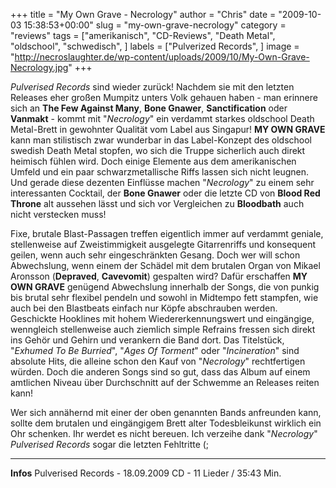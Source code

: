 +++
title = "My Own Grave - Necrology"
author = "Chris"
date = "2009-10-03 15:38:53+00:00"
slug = "my-own-grave-necrology"
category = "reviews"
tags = ["amerikanisch", "CD-Reviews", "Death Metal", "oldschool", "schwedisch", ]
labels = ["Pulverized Records", ]
image = "http://necroslaughter.de/wp-content/uploads/2009/10/My-Own-Grave-Necrology.jpg"
+++

_Pulverised Records_ sind wieder zurück! Nachdem sie mit den letzten Releases eher großen Mumpitz unters Volk gehauen haben - man erinnere sich an **The Few Against Many**, **Bone Gnawer**, **Sanctification** oder **Vanmakt** - kommt mit "_Necrology_" ein verdammt starkes oldschool Death Metal-Brett in gewohnter Qualität vom Label aus Singapur! **MY OWN GRAVE** kann man stilistisch zwar wunderbar in das Label-Konzept des oldschool swedish Death Metal stopfen, wo sich die Truppe sicherlich auch direkt heimisch fühlen wird. Doch einige Elemente aus dem amerikanischen Umfeld und ein paar schwarzmetallische Riffs lassen sich nicht leugnen. Und gerade diese dezenten Einflüsse machen "_Necrology_" zu einem sehr interessanten Cocktail, der **Bone Gnawer** oder die letzte CD von **Blood Red Throne** alt aussehen lässt und sich vor Vergleichen zu **Bloodbath** auch nicht verstecken muss!

Fixe, brutale Blast-Passagen treffen eigentlich immer auf verdammt geniale, stellenweise auf Zweistimmigkeit ausgelegte Gitarrenriffs und konsequent geilen, wenn auch sehr eingeschränkten Gesang. Doch wer will schon Abwechslung, wenn einem der Schädel mit dem brutalen Organ von Mikael Aronsson (**Depraved**, **Cavevomit**) gespalten wird? Dafür erschaffen **MY OWN GRAVE** genügend Abwechslung innerhalb der Songs, die von punkig bis brutal sehr flexibel pendeln und sowohl in Midtempo fett stampfen, wie auch bei den Blastbeats einfach nur Köpfe abschrauben werden. Geschickte Hooklines mit hohem Wiedererkennungswert und eingängige, wenngleich stellenweise auch ziemlich simple Refrains fressen sich direkt ins Gehör und Gehirn und verankern die Band dort. Das Titelstück, "_Exhumed To Be Burried_", "_Ages Of Torment_" oder "_Incineration_" sind absolute Hits, die alleine schon den Kauf von "_Necrology_" rechtfertigen würden. Doch die anderen Songs sind so gut, dass das Album auf einem amtlichen Niveau über Durchschnitt auf der Schwemme an Releases reiten kann!

Wer sich annähernd mit einer der oben genannten Bands anfreunden kann, sollte dem brutalen und eingängigem Brett alter Todesbleikunst wirklich ein Ohr schenken. Ihr werdet es nicht bereuen. Ich verzeihe dank "_Necrology_" _Pulverised Records_ sogar die letzten Fehltritte (;





---
**Infos**
Pulverised Records - 18.09.2009
CD - 11 Lieder / 35:43 Min.
